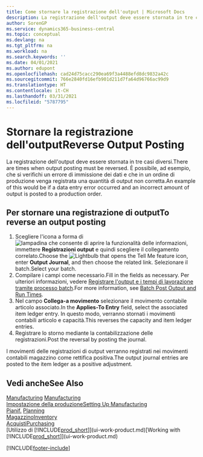 ```yaml
---
title: Come stornare la registrazione dell'output | Microsoft Docs
description: La registrazione dell'output deve essere stornata in tre casi diversi. È possibile, ad esempio, che si verifichi un errore di immissione dei dati e che in un ordine di produzione venga registrata una quantità di output non corretta.
author: SorenGP
ms.service: dynamics365-business-central
ms.topic: conceptual
ms.devlang: na
ms.tgt_pltfrm: na
ms.workload: na
ms.search.keywords: ''
ms.date: 04/01/2021
ms.author: edupont
ms.openlocfilehash: cad24d75cacc290ea69f3a4488efd8dc9832a42c
ms.sourcegitcommit: 766e2840fd16efb901d211d7fa64d96766ac99d9
ms.translationtype: HT
ms.contentlocale: it-CH
ms.lasthandoff: 03/31/2021
ms.locfileid: "5787795"
---
```

# <a name="reverse-output-posting"></a><span data-ttu-id="9fc49-104">Stornare la registrazione dell'output</span><span class="sxs-lookup"><span data-stu-id="9fc49-104">Reverse Output Posting</span></span>
<span data-ttu-id="9fc49-105">La registrazione dell'output deve essere stornata in tre casi diversi.</span><span class="sxs-lookup"><span data-stu-id="9fc49-105">There are times when output posting must be reversed.</span></span> <span data-ttu-id="9fc49-106">È possibile, ad esempio, che si verifichi un errore di immissione dei dati e che in un ordine di produzione venga registrata una quantità di output non corretta.</span><span class="sxs-lookup"><span data-stu-id="9fc49-106">An example of this would be if a data entry error occurred and an incorrect amount of output is posted to a production order.</span></span>  

## <a name="to-reverse-an-output-posting"></a><span data-ttu-id="9fc49-107">Per stornare una registrazione di output</span><span class="sxs-lookup"><span data-stu-id="9fc49-107">To reverse an output posting</span></span>  
1.  <span data-ttu-id="9fc49-108">Scegliere l'icona a forma di ![lampadina che consente di aprire la funzionalità delle informazioni](media/ui-search/search_small.png "Informazioni sull'operazione che si desidera eseguire"), immettere **Registrazioni output** e quindi scegliere il collegamento correlato.</span><span class="sxs-lookup"><span data-stu-id="9fc49-108">Choose the ![Lightbulb that opens the Tell Me feature](media/ui-search/search_small.png "Tell me what you want to do") icon, enter **Output Journal**, and then choose the related link.</span></span> <span data-ttu-id="9fc49-109">Selezionare il batch.</span><span class="sxs-lookup"><span data-stu-id="9fc49-109">Select your batch.</span></span>  
2. <span data-ttu-id="9fc49-110">Compilare i campi come necessario.</span><span class="sxs-lookup"><span data-stu-id="9fc49-110">Fill in the fields as necessary.</span></span> <span data-ttu-id="9fc49-111">Per ulteriori informazioni, vedere [Registrare l'output e i tempi di lavorazione tramite processo batch](production-how-to-post-output-quantity.md).</span><span class="sxs-lookup"><span data-stu-id="9fc49-111">For more information, see [Batch Post Output and Run Times](production-how-to-post-output-quantity.md).</span></span>
3.  <span data-ttu-id="9fc49-112">Nel campo **Collega-a movimento** selezionare il movimento contabile articolo associato.</span><span class="sxs-lookup"><span data-stu-id="9fc49-112">In the **Applies-To Entry** field, select the associated item ledger entry.</span></span> <span data-ttu-id="9fc49-113">In questo modo, verranno stornati i movimenti contabili articolo e capacità.</span><span class="sxs-lookup"><span data-stu-id="9fc49-113">This reverses the capacity and item ledger entries.</span></span>  
4. <span data-ttu-id="9fc49-114">Registrare lo storno mediante la contabilizzazione delle registrazioni.</span><span class="sxs-lookup"><span data-stu-id="9fc49-114">Post the reversal by posting the journal.</span></span>  

<span data-ttu-id="9fc49-115">I movimenti delle registrazioni di output verranno registrati nei movimenti contabili magazzino come rettifica positiva.</span><span class="sxs-lookup"><span data-stu-id="9fc49-115">The output journal entries are posted to the item ledger as a positive adjustment.</span></span>  

## <a name="see-also"></a><span data-ttu-id="9fc49-116">Vedi anche</span><span class="sxs-lookup"><span data-stu-id="9fc49-116">See Also</span></span>  
 <span data-ttu-id="9fc49-117">[Manufacturing](production-manage-manufacturing.md)  </span><span class="sxs-lookup"><span data-stu-id="9fc49-117">[Manufacturing](production-manage-manufacturing.md)  </span></span>  
 [<span data-ttu-id="9fc49-118">Impostazione della produzione</span><span class="sxs-lookup"><span data-stu-id="9fc49-118">Setting Up Manufacturing</span></span>](production-configure-production-processes.md)  
 <span data-ttu-id="9fc49-119">[Pianif.](production-planning.md)    </span><span class="sxs-lookup"><span data-stu-id="9fc49-119">[Planning](production-planning.md)    </span></span>  
 [<span data-ttu-id="9fc49-120">Magazzino</span><span class="sxs-lookup"><span data-stu-id="9fc49-120">Inventory</span></span>](inventory-manage-inventory.md)  
 [<span data-ttu-id="9fc49-121">Acquisti</span><span class="sxs-lookup"><span data-stu-id="9fc49-121">Purchasing</span></span>](purchasing-manage-purchasing.md)  
 <span data-ttu-id="9fc49-122">[Utilizzo di [!INCLUDE[prod_short](includes/prod_short.md)]](ui-work-product.md)</span><span class="sxs-lookup"><span data-stu-id="9fc49-122">[Working with [!INCLUDE[prod_short](includes/prod_short.md)]](ui-work-product.md)</span></span>  


[!INCLUDE[footer-include](includes/footer-banner.md)]